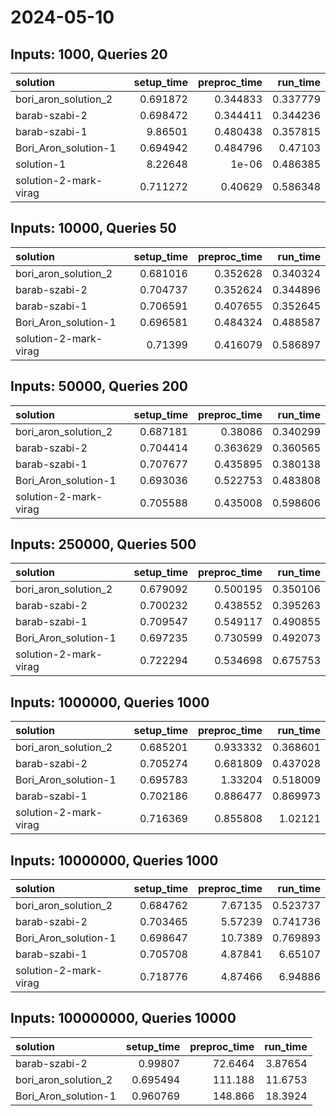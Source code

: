 # 2024-05-10

## Inputs: 1000, Queries 20

| solution              |   setup_time |   preproc_time |   run_time |
|:----------------------|-------------:|---------------:|-----------:|
| bori_aron_solution_2  |     0.691872 |       0.344833 |   0.337779 |
| barab-szabi-2         |     0.698472 |       0.344411 |   0.344236 |
| barab-szabi-1         |     9.86501  |       0.480438 |   0.357815 |
| Bori_Aron_solution-1  |     0.694942 |       0.484796 |   0.47103  |
| solution-1            |     8.22648  |       1e-06    |   0.486385 |
| solution-2-mark-virag |     0.711272 |       0.40629  |   0.586348 |

## Inputs: 10000, Queries 50

| solution              |   setup_time |   preproc_time |   run_time |
|:----------------------|-------------:|---------------:|-----------:|
| bori_aron_solution_2  |     0.681016 |       0.352628 |   0.340324 |
| barab-szabi-2         |     0.704737 |       0.352624 |   0.344896 |
| barab-szabi-1         |     0.706591 |       0.407655 |   0.352645 |
| Bori_Aron_solution-1  |     0.696581 |       0.484324 |   0.488587 |
| solution-2-mark-virag |     0.71399  |       0.416079 |   0.586897 |

## Inputs: 50000, Queries 200

| solution              |   setup_time |   preproc_time |   run_time |
|:----------------------|-------------:|---------------:|-----------:|
| bori_aron_solution_2  |     0.687181 |       0.38086  |   0.340299 |
| barab-szabi-2         |     0.704414 |       0.363629 |   0.360565 |
| barab-szabi-1         |     0.707677 |       0.435895 |   0.380138 |
| Bori_Aron_solution-1  |     0.693036 |       0.522753 |   0.483808 |
| solution-2-mark-virag |     0.705588 |       0.435008 |   0.598606 |

## Inputs: 250000, Queries 500

| solution              |   setup_time |   preproc_time |   run_time |
|:----------------------|-------------:|---------------:|-----------:|
| bori_aron_solution_2  |     0.679092 |       0.500195 |   0.350106 |
| barab-szabi-2         |     0.700232 |       0.438552 |   0.395263 |
| barab-szabi-1         |     0.709547 |       0.549117 |   0.490855 |
| Bori_Aron_solution-1  |     0.697235 |       0.730599 |   0.492073 |
| solution-2-mark-virag |     0.722294 |       0.534698 |   0.675753 |

## Inputs: 1000000, Queries 1000

| solution              |   setup_time |   preproc_time |   run_time |
|:----------------------|-------------:|---------------:|-----------:|
| bori_aron_solution_2  |     0.685201 |       0.933332 |   0.368601 |
| barab-szabi-2         |     0.705274 |       0.681809 |   0.437028 |
| Bori_Aron_solution-1  |     0.695783 |       1.33204  |   0.518009 |
| barab-szabi-1         |     0.702186 |       0.886477 |   0.869973 |
| solution-2-mark-virag |     0.716369 |       0.855808 |   1.02121  |

## Inputs: 10000000, Queries 1000

| solution              |   setup_time |   preproc_time |   run_time |
|:----------------------|-------------:|---------------:|-----------:|
| bori_aron_solution_2  |     0.684762 |        7.67135 |   0.523737 |
| barab-szabi-2         |     0.703465 |        5.57239 |   0.741736 |
| Bori_Aron_solution-1  |     0.698647 |       10.7389  |   0.769893 |
| barab-szabi-1         |     0.705708 |        4.87841 |   6.65107  |
| solution-2-mark-virag |     0.718776 |        4.87466 |   6.94886  |

## Inputs: 100000000, Queries 10000

| solution             |   setup_time |   preproc_time |   run_time |
|:---------------------|-------------:|---------------:|-----------:|
| barab-szabi-2        |     0.99807  |        72.6464 |    3.87654 |
| bori_aron_solution_2 |     0.695494 |       111.188  |   11.6753  |
| Bori_Aron_solution-1 |     0.960769 |       148.866  |   18.3924  |